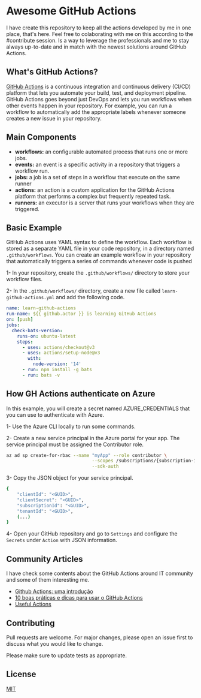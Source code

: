 # Awesome GitHub Actions

I have create this repository to keep all the actions developed by me in one place, that's here. Feel free to colaborating with me on this according to the #contribute session. Is a way to leverage the professionals and me to stay always up-to-date and in match with the newest solutions around GitHub Actions.

## What's GitHub Actions?
[GitHub Actions](https://docs.github.com/pt) is a continuous integration and continuous delivery (CI/CD) platform that lets you automate your build, test, and deployment pipeline. GitHub Actions goes beyond just DevOps and lets you run workflows when other events happen in your repository. For example, you can run a workflow to automatically add the appropriate labels whenever someone creates a new issue in your repository.

## Main Components
- **workflows:** an configurable automated process that runs one or more jobs.
- **events:** an event is a specific activity in a repository that triggers a workflow run.
- **jobs:** a job is a set of steps in a workflow that execute on the same runner
- **actions:** an action is a custom application for the GitHub Actions platform that performs a complex but frequently repeated task. 
- **runners:** an executor is a server that runs your workflows when they are triggered.

## Basic Example
GitHub Actions uses YAML syntax to define the workflow. Each workflow is stored as a separate YAML file in your code repository, in a directory named `.github/workflows`. You can create an example workflow in your repository that automatically triggers a series of commands whenever code is pushed

1- In your repository, create the `.github/workflows/` directory to store your workflow files.

2- In the `.github/workflows/` directory, create a new file called `learn-github-actions.yml` and add the following code.

```yml
name: learn-github-actions
run-name: ${{ github.actor }} is learning GitHub Actions
on: [push]
jobs:
  check-bats-version:
    runs-on: ubuntu-latest
    steps:
      - uses: actions/checkout@v3
      - uses: actions/setup-node@v3
        with:
          node-version: '14'
      - run: npm install -g bats
      - run: bats -v
```

## How GH Actions authenticate on Azure
In this example, you will create a secret named AZURE_CREDENTIALS that you can use to authenticate with Azure.

1- Use the Azure CLI locally to run some commands.

2- Create a new service principal in the Azure portal for your app. The service principal must be assigned the Contributor role.

```bash
az ad sp create-for-rbac --name "myApp" --role contributor \
                                --scopes /subscriptions/{subscription-id}/resourceGroups/{resource-group} \
                                --sdk-auth
```

3- Copy the JSON object for your service principal.

```bash
{
    "clientId": "<GUID>",
    "clientSecret": "<GUID>",
    "subscriptionId": "<GUID>",
    "tenantId": "<GUID>",
    (...)
}
```
4- Open your GitHub repository and go to `Settings` and configure the `Secrets` under `Action` with JSON information.

## Community Articles
I have check some contents about the GitHub Actions around IT community and some of them interesting me.

- [Github Actions: uma introdução](https://www.zup.com.br/blog/github-actions-ci-cd)
- [10 boas práticas e dicas para usar o GitHub Actions](https://www.zup.com.br/blog/github-actions-dicas-boas-praticas)
- [Useful Actions](https://github.com/GuillaumeFalourd/useful-actions)

## Contributing
Pull requests are welcome. For major changes, please open an issue first to discuss what you would like to change.

Please make sure to update tests as appropriate.

## License
[MIT](https://choosealicense.com/licenses/mit/)